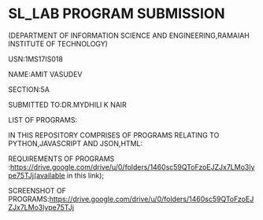 # SL_LAB PROGRAM SUBMISSION

(DEPARTMENT OF INFORMATION SCIENCE AND ENGINEERING,RAMAIAH INSTITUTE OF TECHNOLOGY)

USN:1MS17IS018

NAME:AMIT VASUDEV

SECTION:5A

SUBMITTED TO:DR.MYDHILI K NAIR

LIST OF PROGRAMS:

IN THIS REPOSITORY COMPRISES OF PROGRAMS RELATING TO PYTHON,JAVASCRIPT AND JSON,HTML:
 
 
 REQUIREMENTS OF PROGRAMS :https://drive.google.com/drive/u/0/folders/1460sc59QToFzoEJZJx7LMo3lype75TJj(available in this link);
 

SCREENSHOT OF PROGRAMS:https://drive.google.com/drive/u/0/folders/1460sc59QToFzoEJZJx7LMo3lype75TJj
 
 
